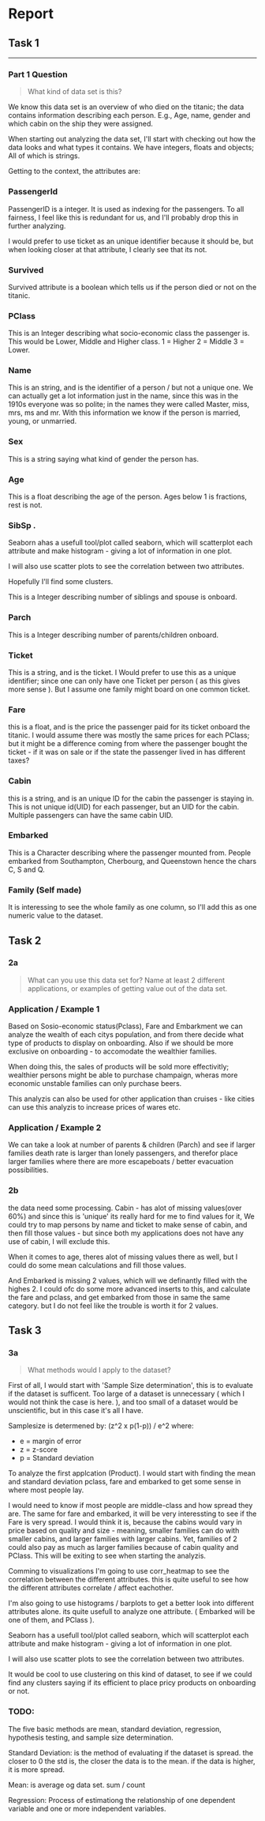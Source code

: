# Report

## Task 1

---

### Part 1 Question

> What kind of data set is this?

We know this data set is an overview of who died on the titanic; the data contains information describing each person. E.g., Age, name, gender and which cabin on the ship they were assigned.

When starting out analyzing the data set, I'll start with checking out how the data looks and what types it contains. We have integers, floats and objects; All of which is strings.

Getting to the context, the attributes are:

### PassengerId

PassengerID is a integer. It is used as indexing for the passengers. To all fairness, I feel like this is redundant for us, and I'll probably drop this in further analyzing.

I would prefer to use ticket as an unique identifier because it should be, but when looking closer at that attribute, I clearly see that its not.

### Survived

Survived attribute is a boolean which tells us if the person died or not on the titanic.

### PClass

This is an Integer describing what socio-economic class the passenger is. This would be Lower, Middle and Higher class.
1 = Higher
2 = Middle
3 = Lower.

### Name

This is an string, and is the identifier of a person / but not a unique one.
We can actually get a lot information just in the name, since this was in the 1910s everyone was so polite; in the names they were called Master, miss, mrs, ms and mr. With this information we know if the person is married, young, or unmarried.

### Sex

This is a string saying what kind of gender the person has.

### Age

This is a float describing the age of the person. Ages below 1 is fractions, rest is not.

### SibSp .

Seaborn ahas a usefull tool/plot called seaborn, which will scatterplot each attribute and make histogram - giving a lot of information in one plot.

I will also use scatter plots to see the correlation between two attributes.

Hopefully I'll find some clusters.  

This is a Integer describing number of siblings and spouse is onboard.

### Parch

This is a Integer describing number of parents/children onboard.

### Ticket

This is a string, and is the ticket. I Would prefer to use this as a unique identifier; since one can only have one Ticket per person ( as this gives more sense ). But I assume one family might board on one common ticket.

### Fare

this is a float, and is the price the passenger paid for its ticket onboard the titanic.
I would assume there was mostly the same prices for each PClass; but it might be a difference coming from where the passenger bought the ticket - if it was on sale or if the state the passenger lived in has different taxes?

### Cabin

this is a string, and is an unique ID for the cabin the passenger is staying in. This is not unique id(UID) for each passenger, but an UID for the cabin. Multiple passengers can have the same cabin UID.

### Embarked

This is a Character describing where the passenger mounted from. People embarked from  Southampton, Cherbourg, and Queenstown hence the chars C, S and Q.

### Family (Self made)

It is interessing to see the whole family as one column, so I'll add this as one numeric value to the dataset.

## Task 2

### 2a
> What can you use this data set for? Name at least 2 different applications, or examples of getting value out of the data set.

### Application / Example 1

Based on Sosio-economic status(Pclass), Fare and Embarkment we can analyze the wealth of each citys population, and from there decide what type of products to display on onboarding. Also if we should be more exclusive on onboarding - to accomodate the wealthier families.

When doing this, the sales of products will be sold more effectivitly; wealthier persons might be able to purchase champaign, wheras more economic unstable families can only purchase beers.

This analyzis can also be used for other application than cruises - like cities can use this analyzis to increase prices of wares etc.

### Application / Example 2

We can take a look at number of parents & children (Parch) and see if larger families death rate is larger than lonely passengers, and therefor place larger families where there are more escapeboats / better evacuation possibilities.

### 2b

the data need some processing. Cabin - has alot of missing values(over 60%) and since this is 'unique' its really hard for me to find values for it, We could try to map persons by name and ticket to make sense of cabin, and then fill those values - but since both my applications does not have any use of cabin, I will exclude this.

When it comes to age, theres alot of missing values there as well, but I could do some mean calculations and fill those values.

And Embarked is missing 2 values, which will we definantly filled with the highes 2.
I could ofc do some more advanced inserts to this, and calculate the fare and pclass, and get embarked from those in same the same category. but I do not feel like the trouble is worth it for 2 values.

## Task 3

### 3a

> What methods would I apply to the dataset?

First of all, I would start with 'Sample Size determination', this is to evaluate if the dataset is sufficent. Too large of a dataset is unnecessary ( which I would not think the case is here. ), and too small of a dataset would be unscientific, but in this case it's all I have.

Samplesize is determened by: (z^2 x p(1-p)) / e^2 
where:
- e = margin of error
- z = z-score
- p = Standard deviation


To analyze the first applcation (Product). I would start with finding the mean and standard deviation pclass, fare and embarked to get some sense in where most people lay.

I would need to know if most people are middle-class and how spread they are. The same for fare and embarked, it will be very interessting to see if the Fare is very spread. I would think it is, because the cabins would vary in price based on quality and size - meaning, smaller families can do with smaller cabins, and larger families with larger cabins. Yet, families of 2 could also pay as much as larger families because of cabin quality and PClass. This will be exiting to see when starting the analyzis.

Comming to visualizations I'm going to use corr_heatmap to see the correlation between the different attributes. this is quite useful to see how the different attributes correlate / affect eachother. 

I'm also going to use histograms / barplots to get a better look into different attributes alone. its quite usefull to analyze one attribute. ( Embarked will be one of them, and PClass ).

Seaborn has a usefull tool/plot called seaborn, which will scatterplot each attribute and make histogram - giving a lot of information in one plot.

I will also use scatter plots to see the correlation between two attributes.

It would be cool to use clustering on this kind of dataset, to see if we could find any clusters saying if its efficient to place pricy products on onboarding or not.

### TODO:
The five basic methods are mean, standard deviation, regression, hypothesis testing, and sample size determination.

Standard Deviation: is the method of evaluating if the dataset is spread. the closer to 0 the std is, the closer the data is to the mean. if the data is higher, it is more spread.

Mean: is average og data set. sum / count

Regression: Process of estimationg the relationship of one dependent variable and one or more independent variables.
